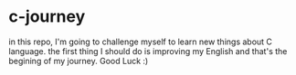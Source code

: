 # c-journey
in this repo, I'm going to challenge myself to learn new things about C language.
the first thing I should do is improving my English and that's the begining of my journey.
Good Luck :)
